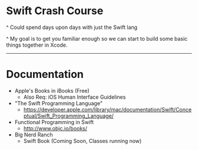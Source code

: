 # Swift Crash Course

^ Could spend days upon days with just the Swift lang

^ My goal is to get you familiar enough so we can start to build some basic things together in Xcode.

--- 

# Documentation

* Apple's Books in iBooks (Free)
	* Also Req: iOS Human Interface Guidelines
* "The Swift Programming Language" 
	* <https://developer.apple.com/library/mac/documentation/Swift/Conceptual/Swift_Programming_Language/>
* Functional Programming in Swift
	* <http://www.objc.io/books/>
* Big Nerd Ranch
	* Swift Book (Coming Soon, Classes running now)
